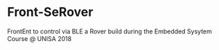 # Front-SeRover

FrontEnt to control via BLE a Rover build during the Embedded Sysytem Course @ UNISA 2018
